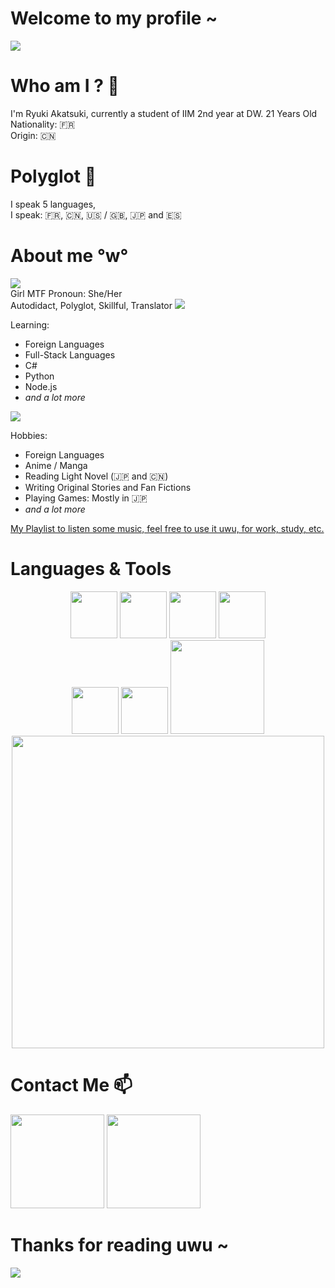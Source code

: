 # Welcome to my profile ~
<img src="https://tenor.com/view/devil-survivor-gif-18075291.gif" align="center">

# Who am I ? 🤔

I'm Ryuki Akatsuki, currently a student of IIM 2nd year at DW. 21 Years Old <br>
Nationality: :fr: <br>
Origin: :cn:

# Polyglot :crossed_flags:
I speak 5 languages, <br> I speak: 
:fr:, :cn:, :us: / :uk:, :jp: and :es:

# About me °w°
<img src="https://tenor.com/view/cat-girl-anime-cute-gif-15198771.gif">
<br>
Girl MTF Pronoun: She/Her
<br>
Autodidact, Polyglot, Skillful, Translator

<img src ="https://tenor.com/view/anime-kon-think-thinking-idea-gif-12396059.gif">

Learning:
* Foreign Languages
* Full-Stack Languages
* C#
* Python
* Node.js
* *and a lot more*

<img src="https://tenor.com/view/dragon-woman-anime-drink-drinking-tea-gif-10743290.gif">

Hobbies:
* Foreign Languages
* Anime / Manga
* Reading Light Novel (:jp: and :cn:)
* Writing Original Stories and Fan Fictions
* Playing Games: Mostly in :jp:
* *and a lot more*

<a href="https://www.youtube.com/playlist?list=PLhSLeg1IQYcZea41W-oSMAUd6dZBipYGf">My Playlist to listen some music, feel free to use it uwu, for work, study, etc.</a>

# Languages & Tools 
<p align="center">
<img src="https://upload.wikimedia.org/wikipedia/commons/thumb/9/9a/Visual_Studio_Code_1.35_icon.svg/1200px-Visual_Studio_Code_1.35_icon.svg.png" width="75" height="75">
<img src="https://upload.wikimedia.org/wikipedia/commons/thumb/5/59/Visual_Studio_Icon_2019.svg/1200px-Visual_Studio_Icon_2019.svg.png" width="75" height="75">
<img src="https://dashboard.snapcraft.io/site_media/appmedia/2017/11/PyCharmCore256.png" width="75">
<img src="https://upload.wikimedia.org/wikipedia/commons/3/39/Vegas_Pro_15.0.png" width="75">
<br>
<img src="https://upload.wikimedia.org/wikipedia/commons/thumb/c/c3/Python-logo-notext.svg/768px-Python-logo-notext.svg.png" width="75" height="75">
<img src="https://upload.wikimedia.org/wikipedia/fr/thumb/2/2e/Java_Logo.svg/1200px-Java_Logo.svg.png" width="75px">
<img src="https://upload.wikimedia.org/wikipedia/commons/thumb/2/27/PHP-logo.svg/320px-PHP-logo.svg.png" width="150px">
<img src="https://www.freepnglogos.com/uploads/html5-logo-png/html5-logo-devextreme-multi-purpose-controls-html-javascript-3.png" width="500">

</p>

# Contact Me :mailbox:

<a href="https://twitter.com/RyukiAkatsuki"><img src="https://upload.wikimedia.org/wikipedia/fr/thumb/c/c8/Twitter_Bird.svg/1200px-Twitter_Bird.svg.png" width="150"></a>
<a href="https://www.twitch.tv/ryukiakatsuki"><img src="https://upload.wikimedia.org/wikipedia/commons/thumb/d/d3/Twitch_Glitch_Logo_Purple.svg/878px-Twitch_Glitch_Logo_Purple.svg.png" width="150"></a>

# Thanks for reading uwu ~

<img src="https://tenor.com/view/dance-blush-happy-smiling-anime-gif-16690901.gif">

<!--
**RyukiAkatsuki/RyukiAkatsuki** is a ✨ _special_ ✨ repository because its `README.md` (this file) appears on your GitHub profile.

Here are some ideas to get you started:

- 🔭 I’m currently working on ...
- 🌱 I’m currently learning ...
- 👯 I’m looking to collaborate on ...
- 🤔 I’m looking for help with ...
- 💬 Ask me about ...
- 📫 How to reach me: ...
- 😄 Pronouns: ...
- ⚡ Fun fact: ...
-->
